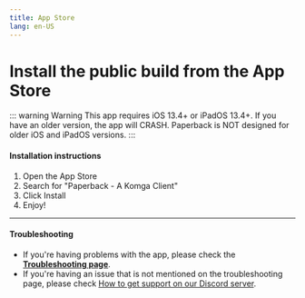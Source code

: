 ```yaml
---
title: App Store
lang: en-US
---
```


# Install the public build from the App Store

::: warning Warning
This app requires iOS 13.4+ or iPadOS 13.4+. If you have an older version, the app will CRASH. Paperback is NOT designed for older iOS and iPadOS versions.
:::

#### Installation instructions
1. Open the App Store
1. Search for "Paperback - A Komga Client"
1. Click Install
1. Enjoy!

---

#### Troubleshooting
 * If you're having problems with the app, please check the **[Troubleshooting page](/help/faq/#troubleshooting)**. 
 * If you're having an issue that is not mentioned on the troubleshooting page, please check [How to get support on our Discord server](/help/guides/discord-support).